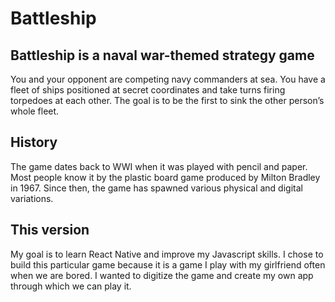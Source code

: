 # Battleship

## Battleship is a naval war-themed strategy game

You and your opponent are competing navy commanders at sea. You have a fleet of ships positioned at secret coordinates and take turns firing torpedoes at each other. The goal is to be the first to sink the other person’s whole fleet.

## History

The game dates back to WWI when it was played with pencil and paper. Most people know it by the plastic board game produced by Milton Bradley in 1967. Since then, the game has spawned various physical and digital variations.

## This version

My goal is to learn React Native and improve my Javascript skills. I chose to build this particular game because it is a game I play with my girlfriend often when we are bored. I wanted to digitize the game and create my own app through which we can play it.
